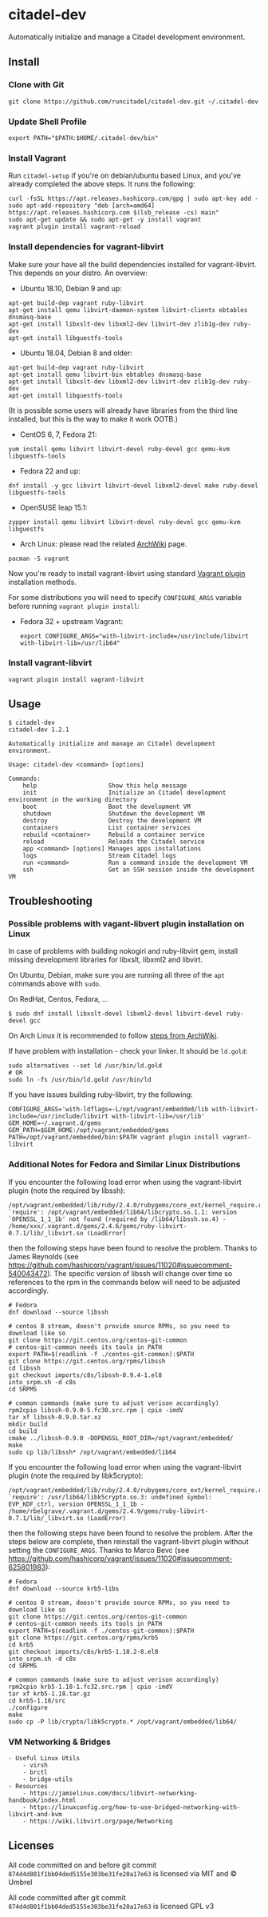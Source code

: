 # citadel-dev

Automatically initialize and manage a Citadel development environment.

## Install

### Clone with Git

```
git clone https://github.com/runcitadel/citadel-dev.git ~/.citadel-dev
```

### Update Shell Profile

```shell
export PATH="$PATH:$HOME/.citadel-dev/bin"
```

### Install Vagrant

Run `citadel-setup` if you're on debian/ubuntu based Linux, and you've already completed the above steps. It runs the following:

```
curl -fsSL https://apt.releases.hashicorp.com/gpg | sudo apt-key add -
sudo apt-add-repository "deb [arch=amd64] https://apt.releases.hashicorp.com $(lsb_release -cs) main"
sudo apt-get update && sudo apt-get -y install vagrant
vagrant plugin install vagrant-reload
```

### Install dependencies for vagrant-libvirt

Make sure your have all the build dependencies installed for
vagrant-libvirt. This depends on your distro. An overview:

- Ubuntu 18.10, Debian 9 and up:

```shell
apt-get build-dep vagrant ruby-libvirt
apt-get install qemu libvirt-daemon-system libvirt-clients ebtables dnsmasq-base
apt-get install libxslt-dev libxml2-dev libvirt-dev zlib1g-dev ruby-dev
apt-get install libguestfs-tools
```

- Ubuntu 18.04, Debian 8 and older:

```shell
apt-get build-dep vagrant ruby-libvirt
apt-get install qemu libvirt-bin ebtables dnsmasq-base
apt-get install libxslt-dev libxml2-dev libvirt-dev zlib1g-dev ruby-dev
apt-get install libguestfs-tools
```

(It is possible some users will already have libraries from the third line installed, but this is the way to make it work OOTB.)

- CentOS 6, 7, Fedora 21:

```shell
yum install qemu libvirt libvirt-devel ruby-devel gcc qemu-kvm libguestfs-tools
```

- Fedora 22 and up:

```shell
dnf install -y gcc libvirt libvirt-devel libxml2-devel make ruby-devel libguestfs-tools
```

- OpenSUSE leap 15.1:

```shell
zypper install qemu libvirt libvirt-devel ruby-devel gcc qemu-kvm libguestfs
```

- Arch Linux: please read the related [ArchWiki](https://wiki.archlinux.org/index.php/Vagrant#vagrant-libvirt) page.

```shell
pacman -S vagrant
```

Now you're ready to install vagrant-libvirt using standard [Vagrant plugin](http://docs.vagrantup.com/v2/plugins/usage.html) installation methods.

For some distributions you will need to specify `CONFIGURE_ARGS` variable before running `vagrant plugin install`:

- Fedora 32 + upstream Vagrant:
  ```shell
  export CONFIGURE_ARGS="with-libvirt-include=/usr/include/libvirt with-libvirt-lib=/usr/lib64"
  ```

### Install vagrant-libvirt

```shell
vagrant plugin install vagrant-libvirt
```

## Usage

```
$ citadel-dev
citadel-dev 1.2.1

Automatically initialize and manage an Citadel development environment.

Usage: citadel-dev <command> [options]

Commands:
    help                    Show this help message
    init                    Initialize an Citadel development environment in the working directory
    boot                    Boot the development VM
    shutdown                Shutdown the development VM
    destroy                 Destroy the development VM
    containers              List container services
    rebuild <container>     Rebuild a container service
    reload                  Reloads the Citadel service
    app <command> [options] Manages apps installations
    logs                    Stream Citadel logs
    run <command>           Run a command inside the development VM
    ssh                     Get an SSH session inside the development VM
```

## Troubleshooting

### Possible problems with vagant-libvert plugin installation on Linux

In case of problems with building nokogiri and ruby-libvirt gem, install
missing development libraries for libxslt, libxml2 and libvirt.

On Ubuntu, Debian, make sure you are running all three of the `apt` commands above with `sudo`.

On RedHat, Centos, Fedora, ...

```shell
$ sudo dnf install libxslt-devel libxml2-devel libvirt-devel ruby-devel gcc
```

On Arch Linux it is recommended to follow [steps from ArchWiki](https://wiki.archlinux.org/index.php/Vagrant#vagrant-libvirt).

If have problem with installation - check your linker. It should be `ld.gold`:

```shell
sudo alternatives --set ld /usr/bin/ld.gold
# OR
sudo ln -fs /usr/bin/ld.gold /usr/bin/ld
```

If you have issues building ruby-libvirt, try the following:

```shell
CONFIGURE_ARGS='with-ldflags=-L/opt/vagrant/embedded/lib with-libvirt-include=/usr/include/libvirt with-libvirt-lib=/usr/lib' GEM_HOME=~/.vagrant.d/gems GEM_PATH=$GEM_HOME:/opt/vagrant/embedded/gems PATH=/opt/vagrant/embedded/bin:$PATH vagrant plugin install vagrant-libvirt
```

### Additional Notes for Fedora and Similar Linux Distributions

If you encounter the following load error when using the vagrant-libvirt plugin (note the required by libssh):

```shell
/opt/vagrant/embedded/lib/ruby/2.4.0/rubygems/core_ext/kernel_require.rb:55:in `require': /opt/vagrant/embedded/lib64/libcrypto.so.1.1: version `OPENSSL_1_1_1b' not found (required by /lib64/libssh.so.4) - /home/xxx/.vagrant.d/gems/2.4.6/gems/ruby-libvirt-0.7.1/lib/_libvirt.so (LoadError)
```

then the following steps have been found to resolve the problem. Thanks to James Reynolds (see https://github.com/hashicorp/vagrant/issues/11020#issuecomment-540043472). The specific version of libssh will change over time so references to the rpm in the commands below will need to be adjusted accordingly.

```shell
# Fedora
dnf download --source libssh

# centos 8 stream, doesn't provide source RPMs, so you need to download like so
git clone https://git.centos.org/centos-git-common
# centos-git-common needs its tools in PATH
export PATH=$(readlink -f ./centos-git-common):$PATH
git clone https://git.centos.org/rpms/libssh
cd libssh
git checkout imports/c8s/libssh-0.9.4-1.el8
into_srpm.sh -d c8s
cd SRPMS

# common commands (make sure to adjust verison accordingly)
rpm2cpio libssh-0.9.0-5.fc30.src.rpm | cpio -imdV
tar xf libssh-0.9.0.tar.xz
mkdir build
cd build
cmake ../libssh-0.9.0 -DOPENSSL_ROOT_DIR=/opt/vagrant/embedded/
make
sudo cp lib/libssh* /opt/vagrant/embedded/lib64
```

If you encounter the following load error when using the vagrant-libvirt plugin (note the required by libk5crypto):

```shell
/opt/vagrant/embedded/lib/ruby/2.4.0/rubygems/core_ext/kernel_require.rb:55:in `require': /usr/lib64/libk5crypto.so.3: undefined symbol: EVP_KDF_ctrl, version OPENSSL_1_1_1b - /home/rbelgrave/.vagrant.d/gems/2.4.9/gems/ruby-libvirt-0.7.1/lib/_libvirt.so (LoadError)
```

then the following steps have been found to resolve the problem. After the steps below are complete, then reinstall the vagrant-libvirt plugin without setting the `CONFIGURE_ARGS`. Thanks to Marco Bevc (see https://github.com/hashicorp/vagrant/issues/11020#issuecomment-625801983):

```shell
# Fedora
dnf download --source krb5-libs

# centos 8 stream, doesn't provide source RPMs, so you need to download like so
git clone https://git.centos.org/centos-git-common
# centos-git-common needs its tools in PATH
export PATH=$(readlink -f ./centos-git-common):$PATH
git clone https://git.centos.org/rpms/krb5
cd krb5
git checkout imports/c8s/krb5-1.18.2-8.el8
into_srpm.sh -d c8s
cd SRPMS

# common commands (make sure to adjust verison accordingly)
rpm2cpio krb5-1.18-1.fc32.src.rpm | cpio -imdV
tar xf krb5-1.18.tar.gz
cd krb5-1.18/src
./configure
make
sudo cp -P lib/crypto/libk5crypto.* /opt/vagrant/embedded/lib64/
```

### VM Networking & Bridges

    - Useful Linux Utils
        - virsh
        - brctl
        - bridge-utils
    - Resources
        - https://jamielinux.com/docs/libvirt-networking-handbook/index.html
        - https://linuxconfig.org/how-to-use-bridged-networking-with-libvirt-and-kvm
        - https://wiki.libvirt.org/page/Networking

## Licenses

All code committed on and before git commit `874d4d801f1bb04ded5155e303be31fe20a17e63` is licensed via MIT and © Umbrel

All code committed after git commit `874d4d801f1bb04ded5155e303be31fe20a17e63` is licensed GPL v3
